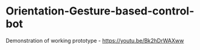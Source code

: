 # Orientation-Gesture-based-control-bot


Demonstration of working prototype - https://youtu.be/Bk2hDrWAXww

